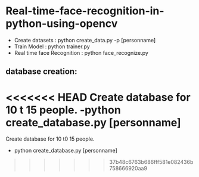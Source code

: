 # Real-time-face-recognition-in-python-using-opencv

- Create datasets : python create_data.py -p [personname]
- Train Model : python trainer.py
- Real time face Recognition : python face_recognize.py

## database creation:

<<<<<<< HEAD
Create database for 10 t 15 people.
-python create_database.py [personname]
=======
Create database for 10 t0 15 people.
- python create_database.py [personname]
>>>>>>> 37b48c6763b686fff581e082436b758666920aa9
